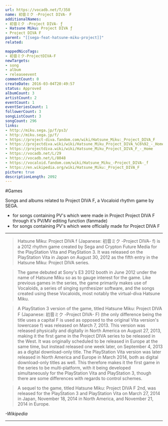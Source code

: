 ```yaml
---
url: https://vocadb.net/T/358
name: 初音ミク -Project DIVA- F
additionalNames: 
- 初音ミク -Project DIVA- ƒ
- Hatsune Miku: Project DIVA ƒ
- Project DIVA F
parent: "[[sega-feat-hatsune-miku-project]]"
related:

mappedNicoTags:
- 初音ミク-ProjectDIVA-F
newTargets:
- song
- album
- releaseevent
commentCount: 0
createDate: 2016-03-04T20:49:57
status: Approved
albumCount: 3
artistCount: 2
eventCount: 1
eventSeriesCount: 1
followerCount: 3
songListCount: 3
songCount: 296
links: 
- http://miku.sega.jp/f/ps3/
- http://miku.sega.jp/f/
- https://project-diva.fandom.com/wiki/Hatsune_Miku:_Project_DIVA_F
- https://projectdiva.wiki/wiki/Hatsune_Miku_Project_DIVA_%C6%92_-_Home
- https://projectdiva.wiki/wiki/Hatsune_Miku_Project_DIVA_F_-_Home
- https://vocadb.net/L/29
- https://vocadb.net/L/8048
- https://vocaloid.fandom.com/wiki/Hatsune_Miku_-Project_DIVA-_f
- https://en.wikipedia.org/wiki/Hatsune_Miku:_Project_DIVA_F
picture: true
descriptionLength: 2092
---
```


#Games

Songs and albums related to Project DIVA F, a Vocaloid rhythm game by SEGA.

- for songs containing PV's which were made in Project Project DIVA F through it's PV/MV editing function (fanmade)
- for songs containing PV's which were officially made for Project DIVA F

___

> Hatsune Miku: Project DIVA f (Japanese: 初音ミク -Project DIVA- f) is a 2012 rhythm game created by Sega and Crypton Future Media for the PlayStation Vita and PlayStation 3.
It was released on the PlayStation Vita in Japan on August 30, 2012 as the fifth entry in the Hatsune Miku: Project DIVA series.

> The game debuted at Sony's E3 2012 booth in June 2012 under the name of Hatsune Miku so as to gauge interest for the game.
Like previous games in the series, the game primarily makes use of Vocaloids, a series of singing synthesizer software, and the songs created using these Vocaloids, most notably the virtual-diva Hatsune Miku.

> A PlayStation 3 version of the game, titled Hatsune Miku: Project DIVA F (Japanese: 初音ミク -Project DIVA- F) (the only difference being the title uses a capital F is used as opposed to the original Vita version's lowercase f) was released on March 7, 2013.
This version was released physically and digitally in North America on August 27, 2013, making it the first game in the Project DIVA series to be released in the West.
It was originally scheduled to be released in Europe at the same time, but instead released one week later, on September 4, 2013 as a digital download-only title.
The PlayStation Vita version was later released in North America and Europe in March 2014, both as digital download-only titles as well.
This therefore makes it the first game in the series to be multi-platform, with it being developed simultaneously for the PlayStation Vita and PlayStation 3, though there are some differences with regards to control schemes.

> A sequel to the game, titled Hatsune Miku: Project DIVA F 2nd, was released for the PlayStation 3 and PlayStation Vita on March 27, 2014 in Japan, November 18, 2014 in North America, and November 21, 2014 in Europe.

*-Wikipedia*

---

